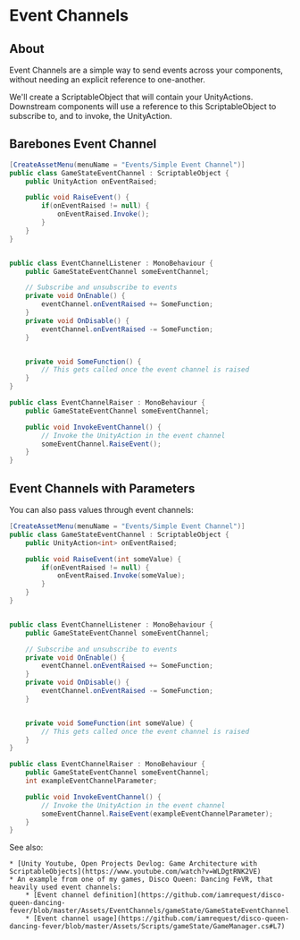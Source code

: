 # Event Channels

## About 

Event Channels are a simple way to send events across your components, without needing an explicit reference to one-another.

We'll create a ScriptableObject that will contain your UnityActions. Downstream components will use a reference to this ScriptableObject to subscribe to, and to invoke, the UnityAction.


## Barebones Event Channel

```cs
[CreateAssetMenu(menuName = "Events/Simple Event Channel")]
public class GameStateEventChannel : ScriptableObject { 
	public UnityAction onEventRaised;

	public void RaiseEvent() {
		if(onEventRaised != null) {
			onEventRaised.Invoke();
		}
	}
}


public class EventChannelListener : MonoBehaviour {
	public GameStateEventChannel someEventChannel;

	// Subscribe and unsubscribe to events
    private void OnEnable() {
        eventChannel.onEventRaised += SomeFunction;
    }
    private void OnDisable() {
        eventChannel.onEventRaised -= SomeFunction;
    }


	private void SomeFunction() {
		// This gets called once the event channel is raised
	}
}

public class EventChannelRaiser : MonoBehaviour {
	public GameStateEventChannel someEventChannel;

	public void InvokeEventChannel() {
		// Invoke the UnityAction in the event channel
		someEventChannel.RaiseEvent();
	}
}

```

## Event Channels with Parameters

You can also pass values through event channels:

```cs
[CreateAssetMenu(menuName = "Events/Simple Event Channel")]
public class GameStateEventChannel : ScriptableObject { 
	public UnityAction<int> onEventRaised;

	public void RaiseEvent(int someValue) {
		if(onEventRaised != null) {
			onEventRaised.Invoke(someValue);
		}
	}
}


public class EventChannelListener : MonoBehaviour {
	public GameStateEventChannel someEventChannel;

	// Subscribe and unsubscribe to events
    private void OnEnable() {
        eventChannel.onEventRaised += SomeFunction;
    }
    private void OnDisable() {
        eventChannel.onEventRaised -= SomeFunction;
    }


	private void SomeFunction(int someValue) {
		// This gets called once the event channel is raised
	}
}

public class EventChannelRaiser : MonoBehaviour {
	public GameStateEventChannel someEventChannel;
	int exampleEventChannelParameter;

	public void InvokeEventChannel() {
		// Invoke the UnityAction in the event channel
		someEventChannel.RaiseEvent(exampleEventChannelParameter);
	}
}

```


See also:

	* [Unity Youtube, Open Projects Devlog: Game Architecture with ScriptableObjects](https://www.youtube.com/watch?v=WLDgtRNK2VE)
	* An example from one of my games, Disco Queen: Dancing FeVR, that heavily used event channels:
		* [Event channel definition](https://github.com/iamrequest/disco-queen-dancing-fever/blob/master/Assets/EventChannels/gameState/GameStateEventChannel.cs)
		* [Event channel usage](https://github.com/iamrequest/disco-queen-dancing-fever/blob/master/Assets/Scripts/gameState/GameManager.cs#L7)
